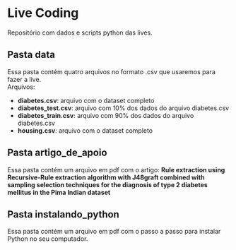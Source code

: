# Live Coding

Repositório com dados e scripts python das lives.

## Pasta data
Essa pasta contém quatro arquivos no formato .csv que usaremos para fazer a live.<br>
Arquivos:
- **diabetes.csv**: arquivo com o dataset completo
- **diabetes_test.csv**: arquivo com 10% dos dados do arquivo diabetes.csv
- **diabetes_train.csv**: arquivo com 90% dos dados do arquivo diabetes.csv
- **housing.csv**: arquivo com o dataset completo

## Pasta artigo_de_apoio
Essa pasta contém um arquivo em pdf com o artigo: **Rule extraction using Recursive-Rule extraction algorithm with J48graft combined with sampling selection techniques for the diagnosis of type 2 diabetes mellitus in the Pima Indian dataset**

## Pasta instalando_python
Essa pasta contém um arquivo em pdf com o passo a passo para instalar Python no seu computador.
